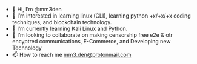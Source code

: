 - 👋 Hi, I’m @mm3den
- 👀 I’m interested in learning linux (CLI), learning python +x/+x/+x coding techniques, and blockchain technology.  
- 🌱 I’m currently learning Kali Linux and Python.
- 💞️ I’m looking to collaborate on making censorship free e2e & otr encyptred communications, E-Commerce, and Developing new Technology
- 📫 How to reach me mm3.den@protonmail.com

<!---
mm3den/mm3den is a ✨ special ✨ repository because its `README.md` (this file) appears on your GitHub profile.
You can click the Preview link to take a look at your changes.
--->

